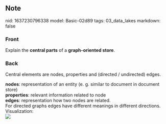 ## Note
nid: 1637230796338
model: Basic-02d89
tags: 03_data_lakes
markdown: false

### Front
Explain the <b>central parts</b> of a <b>graph-oriented store</b>.

### Back
Central elements are nodes, properties and (directed / undirected)
edges.
<div>
  <b>nodes</b>: representation of an entity (e. g. similar to
  document in document store)
</div>
<div>
  <b>properties</b>: relevant information related to node
</div>
<div>
  <b>edges</b>: representation how two nodes are related.
</div>
<div>
  For directed graphs edges have different meanings in different
  directions.
</div>
<div>
  Visualization:
</div>
<div><img src=
"paste-87a9fdb30dd0831ef8d13c4fcf5ba9236d2a4e94.jpg"></div>
